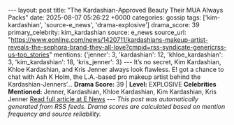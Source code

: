 --- layout: post title: "The Kardashian-Approved Beauty Their MUA Always Packs" date: 2025-08-07 05:26:22 +0000 categories: gossip tags: ['kim-kardashian', 'source-e_news', 'drama-explosive'] drama_score: 39 primary_celebrity: kim_kardashian source: e_news source_url: "https://www.eonline.com/news/1420711/kardashians-makeup-artist-reveals-the-sephora-brand-they-all-love?cmpid=rss-syndicate-genericrss-us-top_stories" mentions: {'jenner': 3, 'kardashian': 12, 'khloe_kardashian': 3, 'kim_kardashian': 18, 'kris_jenner': 3} --- It’s no secret, Kim Kardashian, Khloe Kardashian, and Kris Jenner always look flawless. E! got a chance to chat with Ash K Holm, the L.A.-based pro makeup artist behind the Kardashian-Jenners’... **Drama Score:** 39 | **Level:** EXPLOSIVE **Celebrities Mentioned:** Jenner, Kardashian, Khloe Kardashian, Kim Kardashian, Kris Jenner [Read full article at E News](https://www.eonline.com/news/1420711/kardashians-makeup-artist-reveals-the-sephora-brand-they-all-love?cmpid=rss-syndicate-genericrss-us-top_stories) --- *This post was automatically generated from RSS feeds. Drama scores are calculated based on mention frequency and source reliability.*